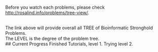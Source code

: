 Before you watch each problems, please check http://rosalind.info/problems/tree-view/.

<br/>
The link above will provide overall all TREE of Bioinformatic Stronghold Problems.  
<br/>
The LEVEL is the degree of the problem tree.
<br/>
## Current Progress   
Finished Tutorials, level 1.  
Trying level 2.  
